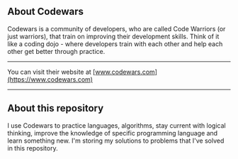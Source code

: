 ## About Codewars
Codewars is a community of developers, who are called Code Warriors (or just warriors), that train on improving their development skills. Think of it like a coding dojo - where developers train with each other and help each other get better through practice.
***
You can visit their website at [www.codewars.com](https://www.codewars.com)
***
## About this repository
I use Codewars to practice languages, algorithms, stay current with logical thinking, improve the knowledge of specific programming language and learn something new. I'm storing my solutions to problems that I've solved in this repository.
